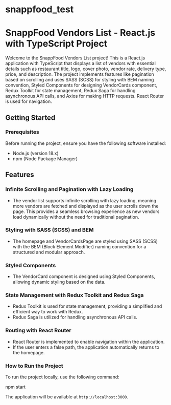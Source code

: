 # snappfood_test

# SnappFood Vendors List - React.js with TypeScript Project

Welcome to the SnappFood Vendors List project! This is a React.js application with TypeScript that displays a list of vendors with essential details such as restaurant title, logo, cover photo, vendor rate, delivery type, price, and description. The project implements features like pagination based on scrolling and uses SASS (SCSS) for styling with BEM naming convention, Styled Components for designing VendorCards component, Redux Toolkit for state management, Redux Saga for handling asynchronous API calls, and Axios for making HTTP requests. React Router is used for navigation.

## Getting Started

### Prerequisites
Before running the project, ensure you have the following software installed:
- Node.js (version 18.x)
- npm (Node Package Manager)

## Features

### Infinite Scrolling and Pagination with Lazy Loading
- The vendor list supports infinite scrolling with lazy loading, meaning more vendors are fetched and displayed as the user scrolls down the page. This provides a seamless browsing experience as new vendors load dynamically without the need for traditional pagination.

### Styling with SASS (SCSS) and BEM
- The homepage and VendorCardsPage are styled using SASS (SCSS) with the BEM (Block Element Modifier) naming convention for a structured and modular approach.

### Styled Components
- The VendorCard component is designed using Styled Components, allowing dynamic styling based on the data.

### State Management with Redux Toolkit and Redux Saga
- Redux Toolkit is used for state management, providing a simplified and efficient way to work with Redux.
- Redux Saga is utilized for handling asynchronous API calls.

### Routing with React Router
- React Router is implemented to enable navigation within the application.
- If the user enters a false path, the application automatically returns to the homepage.

### How to Run the Project
To run the project locally, use the following command:

npm start

The application will be available at `http://localhost:3000`.
